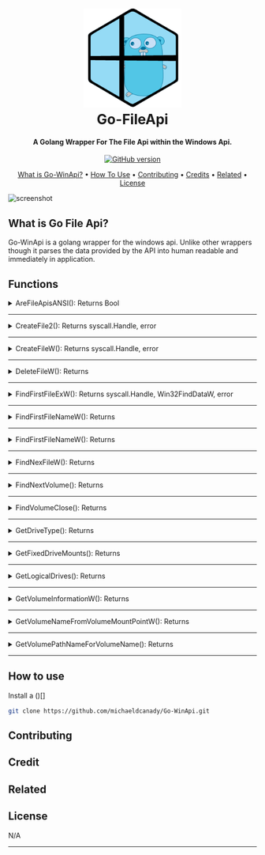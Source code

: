 <link rel="stylesheet" href="/path/to/styles/default.css">
<script src="/path/to/highlight.min.js"></script>
<script>hljs.highlightAll();</script>

<h1 align="center">
  <br>
  <a href="http://www.amitmerchant.com/electron-markdownify"><img src="../../../Images/Go-WinApi_Logo.png" alt="Markdownify" width="200"></a>
  <br>
  Go-FileApi
  <br>
</h1>

<h4 align="center">A Golang Wrapper For The File  Api within the Windows Api.</h4>

<p align="center">
  <a href="https://badge.fury.io/gh/michaeldcanady%2FGo-WinApi"><img src="https://badge.fury.io/gh/michaeldcanady%2FGo-WinApi.svg" alt="GitHub version" height="18"></a>
</p>

<p align="center">
  <a href="#what-is-go-winapi">What is Go-WinApi?</a> •
  <a href="#how-to-use">How To Use</a> •
  <a href="#contributing">Contributing</a> •
  <a href="#credits">Credits</a> •
  <a href="#related">Related</a> •
  <a href="#license">License</a>
</p>

![screenshot](https://raw.githubusercontent.com/amitmerchant1990/electron-markdownify/master/app/img/markdownify.gif)

## What is Go File Api?

Go-WinApi is a golang wrapper for the windows api. Unlike other wrappers though it parses the data provided by the API into human readable and immediately in application.

## Functions

<details>
  <summary>AreFileApisANSI(): Returns Bool</summary>
  <BLOCKQUOTE>
    <details>
      <summary>Description</summary>
      <br>
    </details>
    <details>
      <summary>Example</summary>
      <br>
      <pre><code>
      package main
      <br>
      import("fmt")
      <br>
      func main() {
        ANSI := fileapi.AreFileApisANSI()
        fmt.Println(ANSI)
        }
        </code></pre>
    </details>

  <BLOCKQUOTE>
</details>

<hr>

<details>
  <summary>CreateFile2(): Returns syscall.Handle, error</summary>
  <BLOCKQUOTE>
    <details>
      <summary>Description</summary>
      <br>
    </details>
    <details>
      <summary>Example</summary>
      <br>
    </details>
  <BLOCKQUOTE>
</details>

<hr>

<details>
  <summary>CreateFileW(): Returns syscall.Handle, error</summary>
  <BLOCKQUOTE>
    <details>
      <summary>Description</summary>
      <br>
    </details>
    <details>
      <summary>Example</summary>
      <br>
    </details>
  <BLOCKQUOTE>
</details>

<hr>

<details>
  <summary>DeleteFileW(): Returns</summary>
  <BLOCKQUOTE>
    <details>
      <summary>Description</summary>
      <br>
    </details>
    <details>
      <summary>Example</summary>
      <br>
    </details>
  <BLOCKQUOTE>
</details>

<hr>

<details>
  <summary>FindFirstFileExW(): Returns syscall.Handle, Win32FindDataW, error</summary>
  <BLOCKQUOTE>
    <details>
      <summary>Description</summary>
      <br>
    </details>
    <details>
      <summary>Example</summary>
      <br>
    </details>
  <BLOCKQUOTE>
</details>

<hr>

<details>
  <summary>FindFirstFileNameW(): Returns</summary>
  <BLOCKQUOTE>
    <details>
      <summary>Description</summary>
      <br>
    </details>
    <details>
      <summary>Example</summary>
      <br>
    </details>
  <BLOCKQUOTE>
</details>

<hr>

<details>
  <summary>FindFirstFileNameW(): Returns</summary>
  <BLOCKQUOTE>
    <details>
      <summary>Description</summary>
      <br>
    </details>
    <details>
      <summary>Example</summary>
      <br>
    </details>
  <BLOCKQUOTE>
</details>

<hr>

<details>
  <summary>FindNexFileW(): Returns</summary>
  <BLOCKQUOTE>
    <details>
      <summary>Description</summary>
      <br>
    </details>
    <details>
      <summary>Example</summary>
      <br>
    </details>
  <BLOCKQUOTE>
</details>

<hr>

<details>
  <summary>FindNextVolume(): Returns</summary>
  <BLOCKQUOTE>
    <details>
      <summary>Description</summary>
      <br>
    </details>
    <details>
      <summary>Example</summary>
      <br>
    </details>
  <BLOCKQUOTE>
</details>

<hr>

<details>
  <summary>FindVolumeClose(): Returns</summary>
  <BLOCKQUOTE>
    <details>
      <summary>Description</summary>
      <br>
    </details>
    <details>
      <summary>Example</summary>
      <br>
    </details>
  <BLOCKQUOTE>
</details>

<hr>

<details>
  <summary>GetDriveType(): Returns</summary>
  <BLOCKQUOTE>
    <details>
      <summary>Description</summary>
      <br>
    </details>
    <details>
      <summary>Example</summary>
      <br>
    </details>
  <BLOCKQUOTE>
</details>

<hr>

<details>
  <summary>GetFixedDriveMounts(): Returns</summary>
  <BLOCKQUOTE>
    <details>
      <summary>Description</summary>
      <br>
    </details>
    <details>
      <summary>Example</summary>
      <br>
    </details>
  <BLOCKQUOTE>
</details>

<hr>

<details>
  <summary>GetLogicalDrives(): Returns</summary>
  <BLOCKQUOTE>
    <details>
      <summary>Description</summary>
      <br>
    </details>
    <details>
      <summary>Example</summary>
      <br>
    </details>
  <BLOCKQUOTE>
</details>

<hr>

<details>
  <summary>GetVolumeInformationW(): Returns</summary>
  <BLOCKQUOTE>
    <details>
      <summary>Description</summary>
      <br>
    </details>
    <details>
      <summary>Example</summary>
      <br>
    </details>
  <BLOCKQUOTE>
</details>

<hr>

<details>
  <summary>GetVolumeNameFromVolumeMountPointW(): Returns</summary>
  <BLOCKQUOTE>
    <details>
      <summary>Description</summary>
      <br>
    </details>
    <details>
      <summary>Example</summary>
      <br>
    </details>
  <BLOCKQUOTE>
</details>

<hr>

<details>
  <summary>GetVolumePathNameForVolumeName(): Returns</summary>
  <BLOCKQUOTE>
    <details>
      <summary>Description</summary>
      <br>
    </details>
    <details>
      <summary>Example</summary>
      <br>
    </details>
  <BLOCKQUOTE>
</details>

<hr>

## How to use

Install a ()[]

```sh
git clone https://github.com/michaeldcanady/Go-WinApi.git
```

## Contributing

## Credit

## Related

## License

N/A

---

<!-- >> [amitmerchant.com](https://www.amitmerchant.com) &nbsp;&middot;&nbsp;
> GitHub [@amitmerchant1990](https://github.com/amitmerchant1990) &nbsp;&middot;&nbsp;
> Twitter [@amit_merchant](https://twitter.com/amit_merchant) -->
